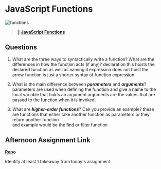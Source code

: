 # JavaScript Functions

![functions](https://bcw.blob.core.windows.net/public/img/function-anatomy.jpg)

> **📖 [JavaScript Functions](https://codeworksacademy.com/fs-student-guide/resources/wk2/02-Functions)**

## Questions

1. What are the three ways to syntactically write a function? What are the differences in how the function acts (if any)?
declaration this hoists the declared function as well as naming it
expression does not hoist 
the arrow function is just a shorter syntax of function expression 
2. What is the main difference between ***parameters*** and ***arguments***?
    parameters are used when defining the function and give a name to the local variable that holds an argument
    arguments are the values that are passed to the function when it is invoked.  

3. What are ***higher-order functions***? Can you provide an example?
these are functions that either take another function as parameters or they return another function  
and example would be the find or filter function

## Afternoon Assignment Link

**[Repo](https://github.com/Joshua-Jensen/javascript_day2>)**

Identify at least 1 takeaway from today's assignment
